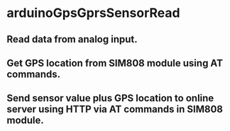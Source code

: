 # arduinoGpsGprsSensorRead
## Read data from analog input.
## Get GPS location from SIM808 module using AT commands.
## Send sensor value plus GPS location to online server using HTTP via AT commands in SIM808 module.  
